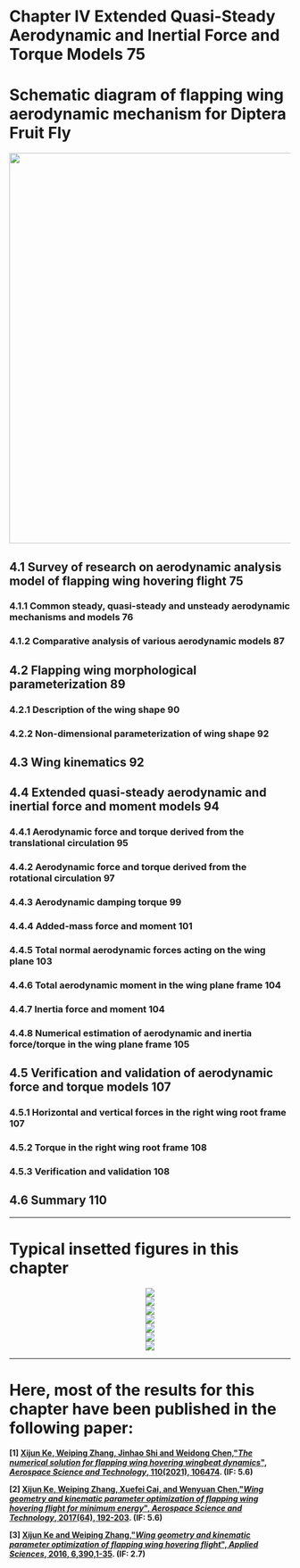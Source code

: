 ﻿# Chapter IV Extended Quasi-Steady Aerodynamic and Inertial Force and Torque Models		75

# Schematic diagram of flapping wing aerodynamic mechanism for Diptera Fruit Fly
<div align=center>
<img src="https://github.com/xijunke/Conceptual-design-and-application-of-insect-bioinspired-FWMAV/blob/master/pic_of_book/Schematic_diagram_aerodynamic_mechanism_Fruitfly.png" width="1000" height="700"/>
</div>

## 4.1 Survey of research on aerodynamic analysis model of flapping wing hovering flight	75

### 4.1.1 Common steady, quasi-steady and unsteady aerodynamic mechanisms and models		76

### 4.1.2 Comparative analysis of various aerodynamic models					87

## 4.2 Flapping wing morphological parameterization						89

### 4.2.1 Description of the wing shape								90

### 4.2.2 Non-dimensional parameterization of wing shape					92

## 4.3 Wing kinematics										92

## 4.4 Extended quasi-steady aerodynamic and inertial force and moment models			94

### 4.4.1 Aerodynamic force and torque derived from the translational circulation		95

### 4.4.2 Aerodynamic force and torque derived from the rotational circulation			97

### 4.4.3 Aerodynamic damping torque								99

### 4.4.4 Added-mass force and moment								101

### 4.4.5 Total normal aerodynamic forces acting on the wing plane				103

### 4.4.6 Total aerodynamic moment in the wing plane frame					104

### 4.4.7 Inertia force and moment								104

### 4.4.8 Numerical estimation of aerodynamic and inertia force/torque in the wing plane frame	105

## 4.5 Verification and validation of aerodynamic force and torque models			107

### 4.5.1 Horizontal and vertical forces in the right wing root frame				107

### 4.5.2 Torque in the right wing root frame							108

### 4.5.3 Verification and validation								108

## 4.6 Summary											110
---------------------------------------------------------------------------------------------------------

# Typical insetted figures in this chapter
<div align=center>
<img src="https://github.com/xijunke/Conceptual-design-and-application-of-insect-bioinspired-FWMAV/blob/v1.0/Chapter4/pic_png/typical_figure1.png" />
</div>

<div align=center>
<img src="https://github.com/xijunke/Conceptual-design-and-application-of-insect-bioinspired-FWMAV/blob/v1.0/Chapter4/pic_png/typical_figure2.png" />
</div>

<div align=center>
<img src="https://github.com/xijunke/Conceptual-design-and-application-of-insect-bioinspired-FWMAV/blob/v1.0/Chapter4/pic_png/typical_figure3.png" />
</div>

<div align=center>
<img src="https://github.com/xijunke/Conceptual-design-and-application-of-insect-bioinspired-FWMAV/blob/v1.0/Chapter4/pic_png/typical_figure4.png" />
</div>

<div align=center>
<img src="https://github.com/xijunke/Conceptual-design-and-application-of-insect-bioinspired-FWMAV/blob/v1.0/Chapter4/pic_png/typical_figure5.png" />
</div>

<div align=center>
<img src="https://github.com/xijunke/Conceptual-design-and-application-of-insect-bioinspired-FWMAV/blob/v1.0/Chapter4/pic_png/typical_figure6.png" />
</div>

<div align=center>
<img src="https://github.com/xijunke/Conceptual-design-and-application-of-insect-bioinspired-FWMAV/blob/v1.0/Chapter4/pic_png/typical_figure7.png" />
</div>


---------------------------------------------------------------------------------------------------------
# Here, most of the results for this chapter have been published in the following paper:

**[1] [Xijun Ke, Weiping Zhang, Jinhao Shi and Weidong Chen,"*The numerical solution for flapping wing hovering wingbeat dynamics*", ***Aerospace Science and Technology***, 110(2021), 106474](https://doi.org/10.1016/j.ast.2020.106474). (IF: 5.6)**

**[2] [Xijun Ke, Weiping Zhang, Xuefei Cai, and Wenyuan Chen,"*Wing geometry and kinematic parameter optimization of flapping wing hovering flight for minimum energy*", ***Aerospace Science and Technology***, 2017(64), 192-203](https://doi.org/10.1016/j.ast.2017.01.019). (IF: 5.6)**

**[3] [Xijun Ke and Weiping Zhang,"*Wing geometry and kinematic parameter optimization of flapping wing hovering flight*", ***Applied Sciences***, 2016, 6,390,1-35](https://doi.org/10.3390/app6120390). (IF: 2.7)**